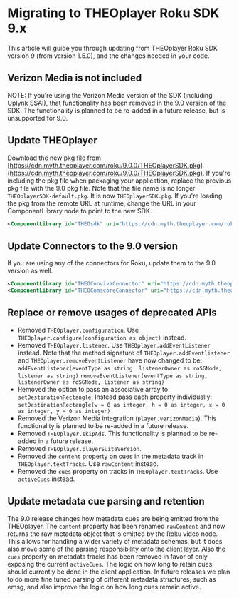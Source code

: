 # Migrating to THEOplayer Roku SDK 9.x

This article will guide you through updating from THEOplayer Roku SDK version 9 (from version 1.5.0),
and the changes needed in your code.

## Verizon Media is not included

NOTE: If you're using the Verizon Media version of the SDK (including Uplynk SSAI), that functionality has been removed in the 9.0 version of the SDK. The functionality is planned to be re-added in a future release, but is unsupported for 9.0.

## Update THEOplayer

Download the new pkg file from [https://cdn.myth.theoplayer.com/roku/9.0.0/THEOplayerSDK.pkg](https://cdn.myth.theoplayer.com/roku/9.0.0/THEOplayerSDK.pkg). If you're including the pkg file when packaging your application, replace the previous pkg file with the 9.0 pkg file. Note that the file name is no longer `THEOplayerSDK-default.pkg`. It is now `THEOplayerSDK.pkg`. If you're loading the pkg from the remote URL at runtime, change the URL in your ComponentLibrary node to point to the new SDK.

```xml
<ComponentLibrary id="THEOsdk" uri="https://cdn.myth.theoplayer.com/roku/9.0.0/THEOplayerSDK.pkg" />
```

## Update Connectors to the 9.0 version

If you are using any of the connectors for Roku, update them to the 9.0 version as well.

```xml
<ComponentLibrary id="THEOConvivaConnector" uri="https://cdn.myth.theoplayer.com/roku/9.0.0/THEOConvivaConnector.pkg" />
<ComponentLibrary id="THEOComscoreConnector" uri="https://cdn.myth.theoplayer.com/roku/9.0.0/THEOComscoreConnector.pkg" />
```

## Replace or remove usages of deprecated APIs

- Removed `THEOplayer.configuration`. Use `THEOplayer.configure(configuration as object)` instead.
- Removed `THEOplayer.listener`. Use `THEOplayer.addEventListener` instead. Note that the method signature of `THEOplayer.addEventlistener` and `THEOplayer.removeEventListener` have now changed to be:
  `addEventListener(eventType as string, listenerOwner as roSGNode, listener as string)`
  `removeEventListener(eventType as string, listenerOwner as roSGNode, listener as string)`
- Removed the option to pass an associative array to `setDestinationRectangle`. Instead pass each property individually:
  `setDestinationRectangle(w = 0 as integer, h = 0 as integer, x = 0 as integer, y = 0 as integer)`
- Removed the Verizon Media integration (`player.verizonMedia`). This functionality is planned to be re-added in a future release.
- Removed `THEOplayer.skipAds`. This functionality is planned to be re-added in a future release.
- Removed `THEOplayer.playerSuiteVersion`.
- Removed the `content` property on cues in the metadata track in `THEOplayer.textTracks`. Use `rawContent` instead.
- Removed the `cues` property on tracks in `THEOplayer.textTracks`. Use `activeCues` instead.

## Update metadata cue parsing and retention

The 9.0 release changes how metadata cues are being emitted from the THEOplayer. The `content` property has been renamed `rawContent` and now returns the raw metadata object that is emitted by the Roku video node. This allows for handling a wider variety of metadata schemas, but it does also move some of the parsing responsibility onto the client layer. Also the `cues` property on metadata tracks has been removed in favor of only exposing the current `activeCues`. The logic on how long to retain cues should currently be done in the client application. In future releases we plan to do more fine tuned parsing of different metadata structures, such as emsg, and also improve the logic on how long cues remain active.
